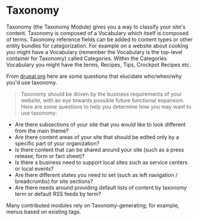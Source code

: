 # Taxonomy

Taxonomy \(the Taxonomy Module\) gives you a way to classify your site's content. Taxonomy is composed of a Vocabulary which itself is composed of terms. Taxonomy reference fields can be added to content types or other entity bundles for categorization. For example on a website about cooking you might have a Vocabulary \(remember the Vocabulary is the top-level container for Taxonomy\) called Categories. Within the Categories Vocabulary you might have the terms, Recipes, Tips, Crockpot Recipes etc.

From [drupal.org](https://www.drupal.org/docs/7/organizing-content-with-taxonomies/organizing-content-with-taxonomy) here are some questions that elucidate who/when/why you'd use taxonomy.

> Taxonomy should be driven by the business requirements of your website, with an eye towards possible future functional expansion. Here are some questions to help you determine how you may want to use taxonomy:

* Are there subsections of your site that you would like to look different from the main theme?
* Are there content areas of your site that should be edited only by a specific part of your organization?
* Is there content that can be shared around your site \(such as a press release, form or fact sheet\)?
* Is there a business need to support local sites such as service centers or local events?
* Are there different states you need to set \(such as left navigation / breadcrumbs\) for site sections?
* Are there needs around providing default lists of content by taxonomy term or default RSS feeds by term?

Many contributed modules rely on Taxonomy-generating; for example, menus based on existing tags.



